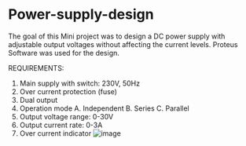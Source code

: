 # Power-supply-design
 The goal of this Mini project was to design a DC power supply with adjustable output voltages without affecting the current levels. Proteus Software was used for the design.

REQUIREMENTS:
1) Main supply with switch: 230V, 50Hz 
2) Over current protection (fuse) 
3) Dual output
4) Operation mode 
	A. Independent
	B. Series 
	C. Parallel 
5) Output voltage range: 0-30V
6) Output current rate: 0-3A 
7) Over current indicator
![image](https://user-images.githubusercontent.com/108692258/196018506-41aa0d84-8ccf-4944-914e-2f69dcc1b647.png)
